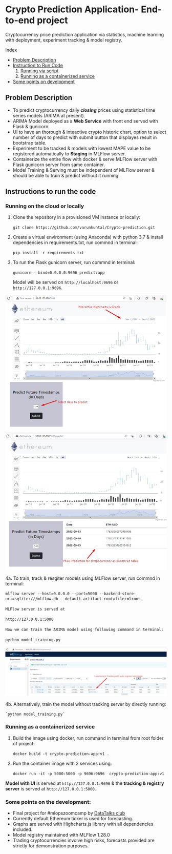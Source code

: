 # Crypto Prediction Application- End-to-end project 
Cryptocurrency price prediction application via statistics, machine learning with deployment, experiment tracking & model registry.

Index
- [Problem Description](#problem-description)
- [Instruction to Run Code](#instructions-to-run-the-code)
    1. [Running via script](#running-on-the-cloud-or-locally)
    2. [Running as a containerized service](#running-as-a-containerized-service)
- [Some points on development](#some-points-on-the-development)

## Problem Description

- To predict cryptocurrency daily ***closing*** prices using statistical time series models (ARIMA at present). 
- ARIMA Model deployed as a **Web Service** with front end served with Flask & gunicorn.
- UI to have an thorough & inteactive crypto historic chart, option to select number of days to predict with submit button that displayes result in bootstrap table.
- Experiment to be tracked & models with lowest MAPE value to be registered automatically to **Staging** in MLFlow server.
- Containerize the entire flow with docker & serve MLFlow server with Flask gunicorn server from same container.
- Model Training & Serving must be independent of MLFlow server & should be able to train & predict without it running.

## Instructions to run the code
### Running on the cloud or locally

1. Clone the repository in a provisioned VM Instance or locally:

    `git clone https://github.com/varunkuntal/Crypto-prediction.git`
    
2. Create a virtual environment (using Anaconda) with python 3.7 & install dependencies in requirements.txt, run commnd in terminal:

    `pip install -r requirements.txt`

3. To run the Flask gunicorn server, run commnd in terminal:

    `gunicorn --bind=0.0.0.0:9696 predict:app`

    Model will be served on `http://localhost:9696` or `http://127.0.0.1:9696`.

![Flask Server 1](static/images/1.jpg)
![Flask Server 2](static/images/2.jpg)

4a. To train, track & resgiter models using MLFlow server, run commnd in terminal:

    mlflow server --host=0.0.0.0 --port=5000 --backend-store-uri=sqlite:///mlflow.db --default-artifact-root=file:mlruns
    
    MLFlow server is served at 
    
    http://127.0.0.1:5000
    
    Now we can train the ARIMA model using following command in terminal:
    
    python model_training.py

![MLFlow Server 1](static/images/3.jpg)
    

4b. Alternatively, train the model without tracking server by directly running:

    `python model_training.py`
    
    
### Running as a containerized service

1. Build the image using docker, run command in terminal from root folder of project:

    `docker build -t crypto-prediction-app:v1 .`
  
2. Run the container image with 2 services using:

    `docker run -it -p 5000:5000 -p 9696:9696  crypto-prediction-app:v1`


**Model with UI** is served at `http://127.0.0.1:9696` & the **tracking & registry server** is served at `http://127.0.0.1:5000`.


### Some points on the development:

- Final project for #mlopszoomcamp by [DataTalks club](https://datatalks.club)
- Currently default Ethereum ticker is used for forecasting.
- Graphs are served with Highcharts.js library with all dependencies included.
- Model registry maintained with MLFlow 1.28.0
- Trading cryptocurrencies involve high risks, forecasts provided are strictly for demonstration purposes.
